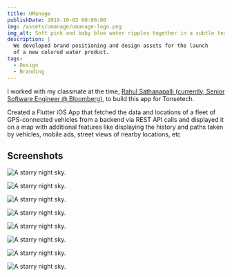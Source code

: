 ```yaml
---
title: UManage
publishDate: 2019-10-02 00:00:00
img: /assets/umanage/umanage-logo.png
img_alt: Soft pink and baby blue water ripples together in a subtle texture.
description: |
  We developed brand positioning and design assets for the launch
  of a new colored water product.
tags:
  - Design
  - Branding
---
```


I worked with my classmate at the time, [Rahul Sathanapalli (currently, Senior Software Engineer @ Bloomberg)](https://www.linkedin.com/in/skvrahul/), to build this app for Tonsetech.

Created a Flutter iOS App that fetched the data and locations of a fleet of
GPS-connected vehicles from a backend via REST API calls and displayed it on
a map with additional features like displaying the history and paths taken by
vehicles, mobile ads, street views of nearby locations, etc

## Screenshots

![A starry night sky.](/assets/umanage/u1.png)

![A starry night sky.](/assets/umanage/u2.png)

![A starry night sky.](/assets/umanage/u3.jpg)

![A starry night sky.](/assets/umanage/u4.jpg)

![A starry night sky.](/assets/umanage/u5.jpg)

![A starry night sky.](/assets/umanage/u6.png)

![A starry night sky.](/assets/umanage/u7.jpg)

![A starry night sky.](/assets/umanage/u8.jpg)
